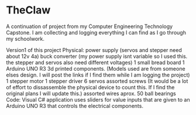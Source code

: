 # TheClaw
A continuation of  project from my Computer Engineering Technology Capstone. 
I am collecting and logging everything I can find as I go through my schoolwork.

Version1 of this project 
Physical:
power supply (servos and stepper need about 12v 4a)
buck converter (my power supply isnt variable so I used this. the stepper and servos also need different voltages)
1 small bread board
1 Arduino UNO R3
3d printed components. (Models used are from someone elses design. I will post the links if I find them while I am logging the project)
1 stepper motor
1 stepper driver
6 servos 
assorted screws (It would be a lot of effort to dissassemble the physical device to count this. If I find the original plans I will update this.)
assorted wires
aprox. 50 ball bearings
Code:
Visual C# application uses sliders for value inputs that are given to an Arduino UNO R3 that controls the electrical components.
